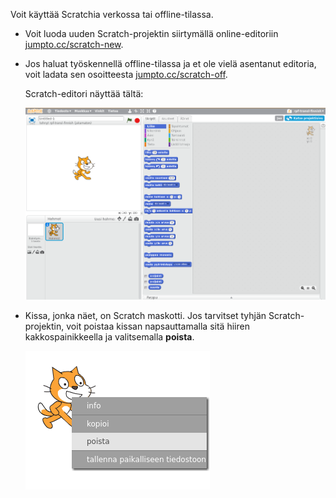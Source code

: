 Voit käyttää Scratchia verkossa tai offline-tilassa.

+ Voit luoda uuden Scratch-projektin siirtymällä online-editoriin <a href="http://jumpto.cc/scratch-new" target="_blank">jumpto.cc/scratch-new</a>.

+ Jos haluat työskennellä offline-tilassa ja et ole vielä asentanut editoria, voit ladata sen osoitteesta <a href="http://jumpto.cc/scratch-off" target="_blank">jumpto.cc/scratch-off</a>.
    
    Scratch-editori näyttää tältä:
    
    ![kuvakaappaus](images/scratch-editor.png)

+ Kissa, jonka näet, on Scratch maskotti. Jos tarvitset tyhjän Scratch-projektin, voit poistaa kissan napsauttamalla sitä hiiren kakkospainikkeella ja valitsemalla **poista**.
    
    ![kuvakaappaus](images/delete.png)